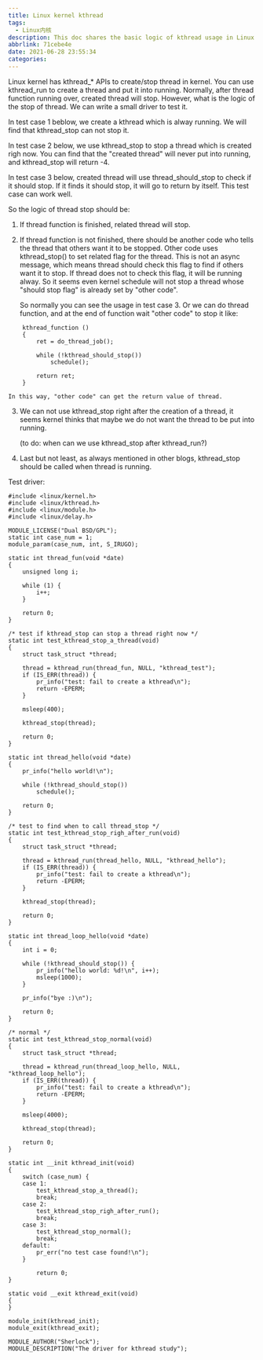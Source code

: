```yaml
---
title: Linux kernel kthread
tags:
  - Linux内核
description: This doc shares the basic logic of kthread usage in Linux kernel.
abbrlink: 71cebe4e
date: 2021-06-28 23:55:34
categories:
---
```


Linux kernel has kthread_* APIs to create/stop thread in kernel.
You can use kthread_run to create a thread and put it into running.
Normally, after thread function running over, created thread will stop. However,
what is the logic of the stop of thread. We can write a small driver to test it.

In test case 1 beblow, we create a kthread which is alway running. We will find
that kthread_stop can not stop it.

In test case 2 below, we use kthread_stop to stop a thread which is created
righ now. You can find that the "created thread" will never put into running,
and kthread_stop will return -4.

In test case 3 below, created thread will use thread_should_stop to check
if it should stop. If it finds it should stop, it will go to return by itself.
This test case can work well.

So the logic of thread stop should be:

 1. If thread function is finished, related thread will stop.

 2. If thread function is not finished, there should be another code who tells
    the thread that others want it to be stopped. Other code uses kthread_stop()
    to set related flag for the thread. This is not an async message, which
    means thread should check this flag to find if others want it to stop. If
    thread does not to check this flag, it will be running alway. So it seems
    even kernel schedule will not stop a thread whose "should stop flag" is
    already set by "other code".

    So normally you can see the usage in test case 3. Or we can do thread
    function, and at the end of function wait "other code" to stop it like:
```
	kthread_function ()
	{
		ret = do_thread_job();		

		while (!kthread_should_stop())
			schedule();

		return ret;
	}
```
    In this way, "other code" can get the return value of thread.

 3. We can not use kthread_stop right after the creation of a thread, it seems
    kernel thinks that maybe we do not want the thread to be put into running.

    (to do: when can we use kthread_stop after kthread_run?)

 4. Last but not least, as always mentioned in other blogs, kthread_stop should
    be called when thread is running.

Test driver:
```
#include <linux/kernel.h>
#include <linux/kthread.h>
#include <linux/module.h>
#include <linux/delay.h>

MODULE_LICENSE("Dual BSD/GPL");
static int case_num = 1;
module_param(case_num, int, S_IRUGO);

static int thread_fun(void *date)
{
	unsigned long i;

	while (1) {
		i++;
	}

	return 0;
}

/* test if kthread_stop can stop a thread right now */
static int test_kthread_stop_a_thread(void)
{
	struct task_struct *thread;

	thread = kthread_run(thread_fun, NULL, "kthread_test");
	if (IS_ERR(thread)) {
		pr_info("test: fail to create a kthread\n");
		return -EPERM;
	}

	msleep(400);

	kthread_stop(thread);

	return 0;
}

static int thread_hello(void *date)
{
	pr_info("hello world!\n");
	
	while (!kthread_should_stop())
		schedule();

	return 0;
}

/* test to find when to call thread_stop */
static int test_kthread_stop_righ_after_run(void)
{
	struct task_struct *thread;

	thread = kthread_run(thread_hello, NULL, "kthread_hello");
	if (IS_ERR(thread)) {
		pr_info("test: fail to create a kthread\n");
		return -EPERM;
	}

	kthread_stop(thread);

	return 0;
}

static int thread_loop_hello(void *date)
{
	int i = 0;

	while (!kthread_should_stop()) {
		pr_info("hello world: %d!\n", i++);
		msleep(1000);
	}

	pr_info("bye :)\n");

	return 0;
}

/* normal */
static int test_kthread_stop_normal(void)
{
	struct task_struct *thread;

	thread = kthread_run(thread_loop_hello, NULL, "kthread_loop_hello");
	if (IS_ERR(thread)) {
		pr_info("test: fail to create a kthread\n");
		return -EPERM;
	}
	
	msleep(4000);

	kthread_stop(thread);

	return 0;
}

static int __init kthread_init(void)
{
	switch (case_num) {
	case 1:
		test_kthread_stop_a_thread();
		break;
	case 2:
		test_kthread_stop_righ_after_run();
		break;
	case 3:
		test_kthread_stop_normal();
		break;
	default:		
		pr_err("no test case found!\n");
	}

        return 0;
}

static void __exit kthread_exit(void)
{
}

module_init(kthread_init);
module_exit(kthread_exit);

MODULE_AUTHOR("Sherlock");
MODULE_DESCRIPTION("The driver for kthread study");
```
